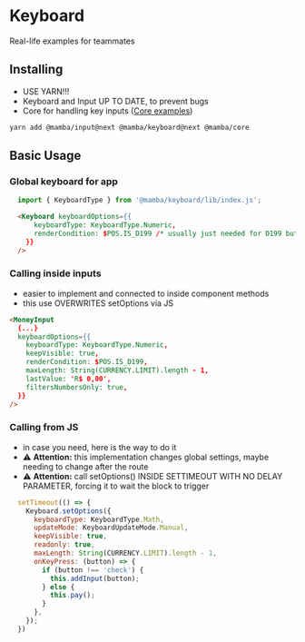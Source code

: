 # Keyboard
Real-life examples for teammates

## Installing
- USE YARN!!!
- Keyboard and Input UP TO DATE, to prevent bugs
- Core for handling key inputs ([Core examples](https://github.com/stone-payments/pos-mamba-sdk/blob/master/packages/core/README.md))

```bash
yarn add @mamba/input@next @mamba/keyboard@next @mamba/core
```

## Basic Usage

### Global keyboard for app

```js
  import { KeyboardType } from '@mamba/keyboard/lib/index.js';
```

```html
  <Keyboard keyboardOptions={{
      keyboardType: KeyboardType.Numeric,
      renderCondition: $POS.IS_D199 /* usually just needed for D199 but changeable */
    }}
  />
```

### Calling inside inputs
  - easier to implement and connected to inside component methods
  - this use OVERWRITES setOptions via JS

```html
<MoneyInput
  {...}
  keyboardOptions={{
    keyboardType: KeyboardType.Numeric,
    keepVisible: true,
    renderCondition: $POS.IS_D199,
    maxLength: String(CURRENCY.LIMIT).length - 1,
    lastValue: 'R$ 0,00',
    filtersNumbersOnly: true,
  }}
/>
```


### Calling from JS
  - in case you need, here is the way to do it
  - ⚠️ **Attention:** this implementation changes global settings, maybe needing to change after the route
  - ⚠️ **Attention:** call setOptions() INSIDE SETTIMEOUT WITH NO DELAY PARAMETER, forcing it to wait the block to trigger

```js
  setTimeout(() => {
    Keyboard.setOptions({
      keyboardType: KeyboardType.Math,
      updateMode: KeyboardUpdateMode.Manual,
      keepVisible: true,
      readonly: true,
      maxLength: String(CURRENCY.LIMIT).length - 1,
      onKeyPress: (button) => {
        if (button !== 'check') {
          this.addInput(button);
        } else {
          this.pay();
        }
      },
    });
  })
```